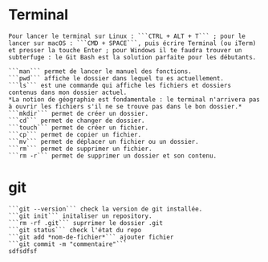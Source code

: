 
# Terminal

    Pour lancer le terminal sur Linux : ```CTRL + ALT + T``` ; pour le lancer sur macOS : ```CMD + SPACE```, puis écrire Terminal (ou iTerm) et presser la touche Enter ; pour Windows il te faudra trouver un subterfuge : le Git Bash est la solution parfaite pour les débutants.

    ```man``` permet de lancer le manuel des fonctions.
    ```pwd``` affiche le dossier dans lequel tu es actuellement.
    ```ls``` est une commande qui affiche les fichiers et dossiers contenus dans mon dossier actuel.
    *La notion de géographie est fondamentale : le terminal n'arrivera pas à ouvrir les fichiers s'il ne se trouve pas dans le bon dossier.*
    ```mkdir``` permet de créer un dossier.
    ```cd``` permet de changer de dossier.
    ```touch``` permet de créer un fichier.
    ```cp``` permet de copier un fichier.
    ```mv``` permet de déplacer un fichier ou un dossier.
    ```rm``` permet de supprimer un fichier.
    ```rm -r``` permet de supprimer un dossier et son contenu.

# git
    ```git --version``` check la version de git installée.
    ```git init``` initaliser un repository.
    ```rm -rf .git``` suprrimer le dossier .git
    ```git status``` check l'état du repo
    ```git add *nom-de-fichier*``` ajouter fichier
    ```git commit -m "commentaire"```
    sdfsdfsf
